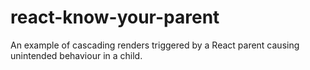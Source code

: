 # react-know-your-parent
An example of cascading renders triggered by a React parent causing unintended behaviour in a child.
